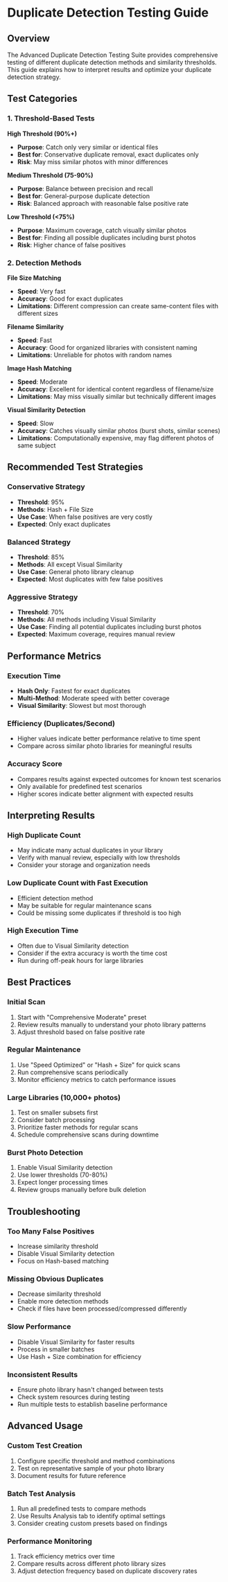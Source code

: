 # Duplicate Detection Testing Guide

## Overview

The Advanced Duplicate Detection Testing Suite provides comprehensive testing of different duplicate detection methods and similarity thresholds. This guide explains how to interpret results and optimize your duplicate detection strategy.

## Test Categories

### 1. Threshold-Based Tests

**High Threshold (90%+)**
- **Purpose**: Catch only very similar or identical files
- **Best for**: Conservative duplicate removal, exact duplicates only
- **Risk**: May miss similar photos with minor differences

**Medium Threshold (75-90%)**
- **Purpose**: Balance between precision and recall
- **Best for**: General-purpose duplicate detection
- **Risk**: Balanced approach with reasonable false positive rate

**Low Threshold (<75%)**
- **Purpose**: Maximum coverage, catch visually similar photos
- **Best for**: Finding all possible duplicates including burst photos
- **Risk**: Higher chance of false positives

### 2. Detection Methods

**File Size Matching**
- **Speed**: Very fast
- **Accuracy**: Good for exact duplicates
- **Limitations**: Different compression can create same-content files with different sizes

**Filename Similarity**
- **Speed**: Fast
- **Accuracy**: Good for organized libraries with consistent naming
- **Limitations**: Unreliable for photos with random names

**Image Hash Matching**
- **Speed**: Moderate
- **Accuracy**: Excellent for identical content regardless of filename/size
- **Limitations**: May miss visually similar but technically different images

**Visual Similarity Detection**
- **Speed**: Slow
- **Accuracy**: Catches visually similar photos (burst shots, similar scenes)
- **Limitations**: Computationally expensive, may flag different photos of same subject

## Recommended Test Strategies

### Conservative Strategy
- **Threshold**: 95%
- **Methods**: Hash + File Size
- **Use Case**: When false positives are very costly
- **Expected**: Only exact duplicates

### Balanced Strategy
- **Threshold**: 85%
- **Methods**: All except Visual Similarity
- **Use Case**: General photo library cleanup
- **Expected**: Most duplicates with few false positives

### Aggressive Strategy
- **Threshold**: 70%
- **Methods**: All methods including Visual Similarity
- **Use Case**: Finding all potential duplicates including burst photos
- **Expected**: Maximum coverage, requires manual review

## Performance Metrics

### Execution Time
- **Hash Only**: Fastest for exact duplicates
- **Multi-Method**: Moderate speed with better coverage
- **Visual Similarity**: Slowest but most thorough

### Efficiency (Duplicates/Second)
- Higher values indicate better performance relative to time spent
- Compare across similar photo libraries for meaningful results

### Accuracy Score
- Compares results against expected outcomes for known test scenarios
- Only available for predefined test scenarios
- Higher scores indicate better alignment with expected results

## Interpreting Results

### High Duplicate Count
- May indicate many actual duplicates in your library
- Verify with manual review, especially with low thresholds
- Consider your storage and organization needs

### Low Duplicate Count with Fast Execution
- Efficient detection method
- May be suitable for regular maintenance scans
- Could be missing some duplicates if threshold is too high

### High Execution Time
- Often due to Visual Similarity detection
- Consider if the extra accuracy is worth the time cost
- Run during off-peak hours for large libraries

## Best Practices

### Initial Scan
1. Start with "Comprehensive Moderate" preset
2. Review results manually to understand your photo library patterns
3. Adjust threshold based on false positive rate

### Regular Maintenance
1. Use "Speed Optimized" or "Hash + Size" for quick scans
2. Run comprehensive scans periodically
3. Monitor efficiency metrics to catch performance issues

### Large Libraries (10,000+ photos)
1. Test on smaller subsets first
2. Consider batch processing
3. Prioritize faster methods for regular scans
4. Schedule comprehensive scans during downtime

### Burst Photo Detection
1. Enable Visual Similarity detection
2. Use lower thresholds (70-80%)
3. Expect longer processing times
4. Review groups manually before bulk deletion

## Troubleshooting

### Too Many False Positives
- Increase similarity threshold
- Disable Visual Similarity detection
- Focus on Hash-based matching

### Missing Obvious Duplicates
- Decrease similarity threshold
- Enable more detection methods
- Check if files have been processed/compressed differently

### Slow Performance
- Disable Visual Similarity for faster results
- Process in smaller batches
- Use Hash + Size combination for efficiency

### Inconsistent Results
- Ensure photo library hasn't changed between tests
- Check system resources during testing
- Run multiple tests to establish baseline performance

## Advanced Usage

### Custom Test Creation
1. Configure specific threshold and method combinations
2. Test on representative sample of your photo library
3. Document results for future reference

### Batch Test Analysis
1. Run all predefined tests to compare methods
2. Use Results Analysis tab to identify optimal settings
3. Consider creating custom presets based on findings

### Performance Monitoring
1. Track efficiency metrics over time
2. Compare results across different photo library sizes
3. Adjust detection frequency based on duplicate discovery rates